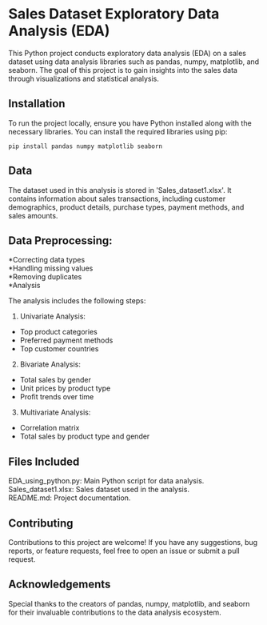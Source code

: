 # Sales Dataset Exploratory Data Analysis (EDA)

This Python project conducts exploratory data analysis (EDA) on a sales dataset using data analysis libraries such as pandas, numpy, matplotlib, and seaborn. The goal of this project is to gain insights into the sales data through visualizations and statistical analysis.

## Installation

To run the project locally, ensure you have Python installed along with the necessary libraries. You can install the required libraries using pip:  

```
pip install pandas numpy matplotlib seaborn
```
  
## Data  

The dataset used in this analysis is stored in 'Sales_dataset1.xlsx'. It contains information about sales transactions, including customer demographics, product details, purchase types, payment methods, and sales amounts.  
  
## Data Preprocessing:  
  
*Correcting data types  
*Handling missing values  
*Removing duplicates  
*Analysis  
  
The analysis includes the following steps:  
  
1. Univariate Analysis:  
  
* Top product categories    
* Preferred payment methods    
* Top customer countries  
  
2. Bivariate Analysis:
  
* Total sales by gender  
* Unit prices by product type  
* Profit trends over time  
  
3. Multivariate Analysis:  
  
* Correlation matrix  
* Total sales by product type and gender  
  
## Files Included  
EDA_using_python.py: Main Python script for data analysis.  
Sales_dataset1.xlsx: Sales dataset used in the analysis.  
README.md: Project documentation.  
  
## Contributing  
Contributions to this project are welcome! If you have any suggestions, bug reports, or feature requests, feel free to open an issue or submit a pull request.  

## Acknowledgements  
Special thanks to the creators of pandas, numpy, matplotlib, and seaborn for their invaluable contributions to the data analysis ecosystem.
